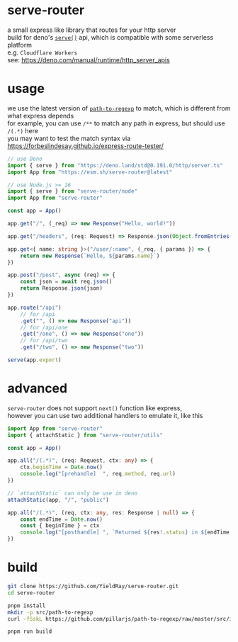 # serve-router

a small express like library that routes for your http server  
build for deno's [`serve()`](https://deno.land/std/http/server.ts) api, which is compatible with some serverless platform  
e.g. `Cloudflare Workers`  
see: <https://deno.com/manual/runtime/http_server_apis>

# usage

we use the latest version of [`path-to-regexp`](https://github.com/pillarjs/path-to-regexp) to match, which is different from what express depends  
for example, you can use `/**` to match any path in express, but should use `/(.*)` here  
you may want to test the match syntax via <https://forbeslindesay.github.io/express-route-tester/>

```ts
// use Deno
import { serve } from "https://deno.land/std@0.191.0/http/server.ts"
import App from "https://esm.sh/serve-router@latest"

// use Node.js >= 16
import { serve } from "serve-router/node"
import App from "serve-router"

const app = App()

app.get("/", (_req) => new Response("Hello, world!"))

app.get("/headers", (req: Request) => Response.json(Object.fromEntries(req.headers.entries())))

app.get<{ name: string }>("/user/:name", (_req, { params }) => {
    return new Response(`Hello, ${params.name}`)
})

app.post("/post", async (req) => {
    const json = await req.json()
    return Response.json(json)
})

app.route("/api")
    // for /api
    .get("", () => new Response("api"))
    // for /api/one
    .get("/one", () => new Response("one"))
    // for /api/two
    .get("/two", () => new Response("two"))

serve(app.export)
```

# advanced

`serve-router` does not support `next()` function like express,  
however you can use two additional handlers to emulate it, like this

```ts
import App from "serve-router"
import { attachStatic } from "serve-router/utils"

const app = App()

app.all("/(.*)", (req: Request, ctx: any) => {
    ctx.beginTime = Date.now()
    console.log("[prehandle]  ", req.method, req.url)
})

// `attachStatic` can only be use in deno
attachStatic(app, "/", "public")

app.all("/(.*)", (req, ctx: any, res: Response | null) => {
    const endTime = Date.now()
    const { beginTime } = ctx
    console.log("[posthandle] ", `Returned ${res!.status} in ${endTime - beginTime}ms`)
})
```

# build

```sh
git clone https://github.com/YieldRay/serve-router.git
cd serve-router

pnpm install
mkdir -p src/path-to-regexp
curl -fSskL https://github.com/pillarjs/path-to-regexp/raw/master/src/index.ts -o src/path-to-regexp/index.ts

pnpm run build
```
